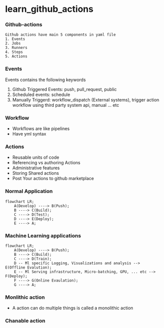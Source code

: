 # learn_github_actions

### Github-actions
    Github actions have main 5 components in yaml file
    1. Events
    2. Jobs
    3. Runners
    4. Steps
    5. Actions

### Events
   Events contains the following keywords
   1. Github Triggered Events: push, pull_request, public
   2. Scheduled events: schedule
   3. Manually Triggerd: workflow_dispatch (External systems), trigger action workflow using third party system api, manual ... etc

### Workflow
   * Workflows are like pipelines
   * Have yml syntax

### Actions
   * Reusable units of code
   * Referencing vs authoring Actions
   * Administrative features
   * Storing Shared actions
   * Post Your actions to github marketplace

### Normal Application 

```mermaid
flowchart LR;
    A(Develop) ----> B(Push);
    B ----> C(Build);
    C ----> D(Test);
    D ----> E(Deploy);
    E ----> A;
```

### Machine Learning applications

```mermaid
flowchart LR;
    A(Develop) ----> B(Push);
    B ----> C(Build);
    C ----> D(Train);
    D -- Ml specific Logging, Visualizations and analysis --> E(Offline Evalution);
    E -- Ml Serving infrastructure, Micro-batching, GPU, ... etc --> F(Deploy);
    F ----> G(Online Evaulation);
    G ----> A;
```

### Monlithic action
   * A action can do multiple things is called a monolithic action

### Chanable action
